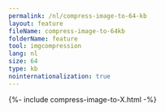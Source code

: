```yaml
---
permalink: /nl/compress-image-to-64-kb
layout: feature
fileName: compress-image-to-64kb
folderName: feature
tool: imgcompression
lang: nl
size: 64
type: kb
nointernationalization: true
---
```

{%- include compress-image-to-X.html -%}       
